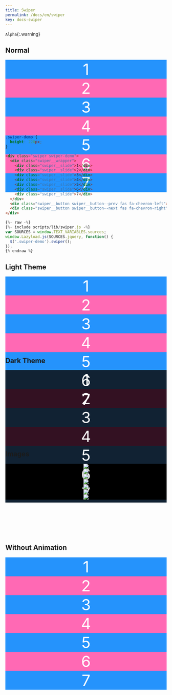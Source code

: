 ```yaml
---
title: Swiper
permalink: /docs/en/swiper
key: docs-swiper
---
```


<style>
  .swiper-demo {
    height: 220px;
  }
  .swiper-demo .swiper__slide {
    display: flex;
    align-items: center;
    justify-content: center;
    font-size: 3rem;
    color: #fff;
  }
  .swiper-demo .swiper__slide:nth-child(even) {
    background-color: #ff69b4;
  }
  .swiper-demo .swiper__slide:nth-child(odd) {
    background-color: #2593fc;
  }
  .swiper-demo--dark .swiper__slide:nth-child(even) {
    background-color: #312;
  }
  .swiper-demo--dark .swiper__slide:nth-child(odd) {
    background-color: #123;
  }
  .swiper-demo--image .swiper__slide:nth-child(n) {
    background-color: #000;
  }
</style>

`Alpha`{:.warning}

## Normal

<div class="swiper my-3 swiper-demo swiper-demo--0">
  <div class="swiper__wrapper">
    <div class="swiper__slide">1</div>
    <div class="swiper__slide">2</div>
    <div class="swiper__slide">3</div>
    <div class="swiper__slide">4</div>
    <div class="swiper__slide">5</div>
    <div class="swiper__slide">6</div>
    <div class="swiper__slide">7</div>
  </div>
  <!-- <div class="swiper__pagination"></div> -->
  <div class="swiper__button swiper__button--prev fas fa-chevron-left"></div>
  <div class="swiper__button swiper__button--next fas fa-chevron-right"></div>
  <!-- <div class="swiper-scrollbar"></div> -->
</div>

```css
.swiper-demo {
  height: 220px;
}
```

```html
<div class="swiper swiper-demo">
  <div class="swiper__wrapper">
    <div class="swiper__slide">1</div>
    <div class="swiper__slide">2</div>
    <div class="swiper__slide">3</div>
    <div class="swiper__slide">4</div>
    <div class="swiper__slide">5</div>
    <div class="swiper__slide">6</div>
    <div class="swiper__slide">7</div>
  </div>
  <div class="swiper__button swiper__button--prev fas fa-chevron-left"></div>
  <div class="swiper__button swiper__button--next fas fa-chevron-right"></div>
</div>
```

```js
{%- raw -%}
{%- include scripts/lib/swiper.js -%}
var SOURCES = window.TEXT_VARIABLES.sources;
window.Lazyload.js(SOURCES.jquery, function() {
  $('.swiper-demo').swiper();
});
{% endraw %}
```

## Light Theme

<div class="swiper swiper--light my-3 swiper-demo swiper-demo--1">
  <div class="swiper__wrapper">
    <div class="swiper__slide">1</div>
    <div class="swiper__slide">2</div>
    <div class="swiper__slide">3</div>
    <div class="swiper__slide">4</div>
    <div class="swiper__slide">5</div>
    <div class="swiper__slide">6</div>
    <div class="swiper__slide">7</div>
  </div>
  <div class="swiper__button swiper__button--prev fas fa-chevron-left"></div>
  <div class="swiper__button swiper__button--next fas fa-chevron-right"></div>
</div>

## Dark Theme

<div class="swiper swiper--dark my-3 swiper-demo swiper-demo--dark swiper-demo--2">
  <div class="swiper__wrapper">
    <div class="swiper__slide">1</div>
    <div class="swiper__slide">2</div>
    <div class="swiper__slide">3</div>
    <div class="swiper__slide">4</div>
    <div class="swiper__slide">5</div>
    <div class="swiper__slide">6</div>
    <div class="swiper__slide">7</div>
  </div>
  <div class="swiper__button swiper__button--prev fas fa-chevron-left"></div>
  <div class="swiper__button swiper__button--next fas fa-chevron-right"></div>
</div>

## Images

<div class="swiper my-3 swiper-demo swiper-demo--image swiper-demo--3">
  <div class="swiper__wrapper">
    <div class="swiper__slide"><img class="lightbox-ignore" src="https://tianqi.name/jekyll-TeXt-theme/docs/assets/images/cover3.jpg"/></div>
    <div class="swiper__slide"><img class="lightbox-ignore" src="https://tianqi.name/jekyll-TeXt-theme/docs/assets/images/cover2.jpg"/></div>
    <div class="swiper__slide"><img class="lightbox-ignore" src="https://tianqi.name/jekyll-TeXt-theme/docs/assets/images/cover3.jpg"/></div>
    <div class="swiper__slide"><img class="lightbox-ignore" src="https://tianqi.name/jekyll-TeXt-theme/docs/assets/images/cover2.jpg"/></div>
    <div class="swiper__slide"><img class="lightbox-ignore" src="https://tianqi.name/jekyll-TeXt-theme/docs/assets/images/cover3.jpg"/></div>
    <div class="swiper__slide"><img class="lightbox-ignore" src="https://tianqi.name/jekyll-TeXt-theme/docs/assets/images/cover2.jpg"/></div>
    <div class="swiper__slide"><img class="lightbox-ignore" src="https://tianqi.name/jekyll-TeXt-theme/docs/assets/images/cover3.jpg"/></div>
  </div>
  <div class="swiper__button swiper__button--prev fas fa-chevron-left"></div>
  <div class="swiper__button swiper__button--next fas fa-chevron-right"></div>
</div>

## Without Animation

<div class="swiper my-3 swiper-demo swiper-demo--4">
  <div class="swiper__wrapper">
    <div class="swiper__slide">1</div>
    <div class="swiper__slide">2</div>
    <div class="swiper__slide">3</div>
    <div class="swiper__slide">4</div>
    <div class="swiper__slide">5</div>
    <div class="swiper__slide">6</div>
    <div class="swiper__slide">7</div>
  </div>
  <div class="swiper__button swiper__button--prev fas fa-chevron-left"></div>
  <div class="swiper__button swiper__button--next fas fa-chevron-right"></div>
</div>

<script>
  {%- include scripts/lib/swiper.js -%}
  var SOURCES = window.TEXT_VARIABLES.sources;
  window.Lazyload.js(SOURCES.jquery, function() {
    $('.swiper-demo--0').swiper();
    $('.swiper-demo--1').swiper();
    $('.swiper-demo--2').swiper();
    $('.swiper-demo--3').swiper();
    $('.swiper-demo--4').swiper({ animation: false });
  });
</script>